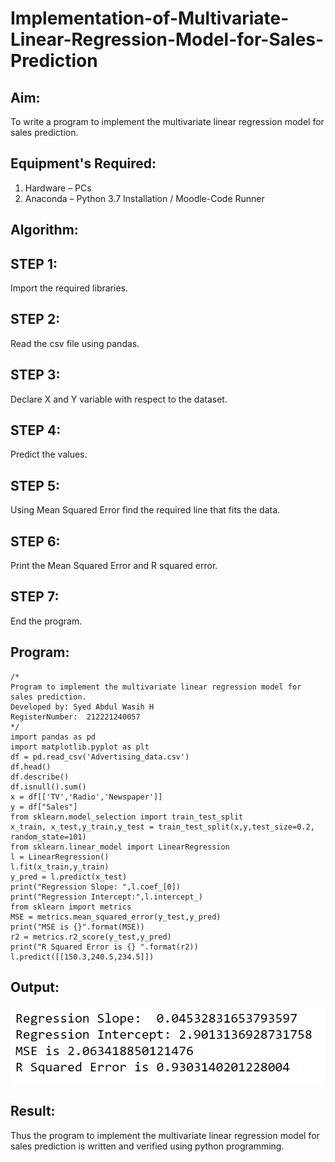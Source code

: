 # Implementation-of-Multivariate-Linear-Regression-Model-for-Sales-Prediction

## Aim:
To write a program to implement the multivariate linear regression model for sales prediction.

## Equipment's Required:
1. Hardware – PCs
2. Anaconda – Python 3.7 Installation / Moodle-Code Runner

## Algorithm:

## STEP 1:
Import the required libraries.

## STEP 2:
Read the csv file using pandas.

## STEP 3:
Declare X and Y variable with respect to the dataset.

## STEP 4:
Predict the values.

## STEP 5:
Using Mean Squared Error find the required line that fits the data.

## STEP 6:
Print the Mean Squared Error and R squared error.

## STEP 7:
End the program.

## Program:
~~~
/*
Program to implement the multivariate linear regression model for sales prediction.
Developed by: Syed Abdul Wasih H
RegisterNumber:  212221240057
*/
import pandas as pd
import matplotlib.pyplot as plt
df = pd.read_csv('Advertising_data.csv')
df.head()
df.describe()
df.isnull().sum()
x = df[['TV','Radio','Newspaper']]
y = df["Sales"]
from sklearn.model_selection import train_test_split
x_train, x_test,y_train,y_test = train_test_split(x,y,test_size=0.2, random_state=101)
from sklearn.linear_model import LinearRegression
l = LinearRegression()
l.fit(x_train,y_train)
y_pred = l.predict(x_test)
print("Regression Slope: ",l.coef_[0])
print("Regression Intercept:",l.intercept_)
from sklearn import metrics
MSE = metrics.mean_squared_error(y_test,y_pred)
print("MSE is {}".format(MSE))
r2 = metrics.r2_score(y_test,y_pred)
print("R Squared Error is {} ".format(r2))
l.predict([[150.3,240.5,234.5]])
~~~
## Output:
![output](1.png)


## Result:
Thus the program to implement the multivariate linear regression model for sales prediction is written and verified using python programming.
